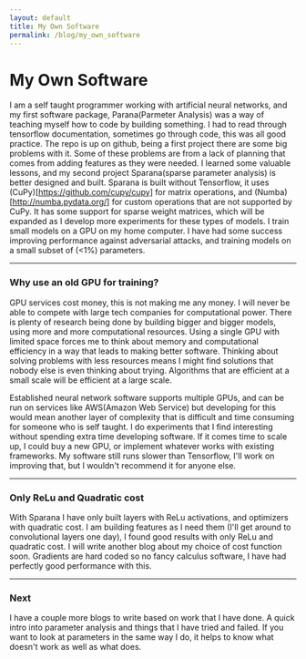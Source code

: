 ```yaml
---
layout: default
title: My Own Software
permalink: /blog/my_own_software
---
```


# My Own Software

I am a self taught programmer working with artificial neural networks, and my first software package, Parana(Parmeter Analysis) was a way of teaching myself how to code by building something. I had to read through tensorflow documentation, sometimes go through code, this was all good practice. The repo is up on github, being a first project there are some big problems with it. Some of these problems are from a lack of planning that comes from adding features as they were needed. I learned some valuable lessons, and my second project Sparana(sparse parameter analysis) is better designed and built. Sparana is built without Tensorflow, it uses (CuPy)[https://github.com/cupy/cupy] for matrix operations, and (Numba)[http://numba.pydata.org/] for custom operations that are not supported by CuPy. It has some support for sparse weight matrices, which will be expanded as I develop more experiments for these types of models. I train small models on a GPU on my home computer. I have had some success improving performance against adversarial attacks, and training models on a small subset of (<1%) parameters. 

---

### Why use an old GPU for training? 

GPU services cost money, this is not making me any money. I will never be able to compete with large tech companies for computational power. There is plenty of research being done by building bigger and bigger models, using more and more computational resources. Using a single GPU with limited space forces me to think about memory and computational efficiency in a way that leads to making better software. Thinking about solving problems with less resources means I might find solutions that nobody else is even thinking about trying. Algorithms that are efficient at a small scale will be efficient at a large scale. 

Established neural network software supports multiple GPUs, and can be run on services like AWS(Amazon Web Service) but developing for this would mean another layer of complexity that is difficult and time consuming for someone who is self taught. I do experiments that I find interesting without spending extra time developing software. If it comes time to scale up, I could buy a new GPU, or implement whatever works with existing frameworks. My software still runs slower than Tensorflow, I'll work on improving that, but I wouldn't recommend it for anyone else.

---

### Only ReLu and Quadratic cost

With Sparana I have only built layers with ReLu activations, and optimizers with quadratic cost. I am building features as I need them (I'll get around to convolutional layers one day), I found good results with only ReLu and quadratic cost. I will write another blog about my choice of cost function soon. Gradients are hard coded so no fancy calculus software, I have had perfectly good performance with this. 

---

### Next

I have a couple more blogs to write based on work that I have done. A quick intro into parameter analysis and things that I have tried and failed. If you want to look at parameters in the same way I do, it helps to know what doesn't work as well as what does. 